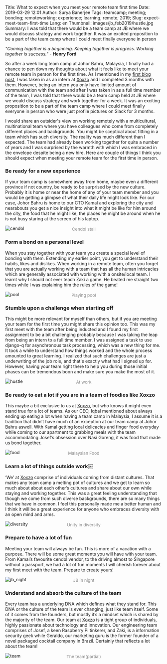 Title: What to expect when you meet your remote team first time
Date: 2019-03-29 12:01
Author: Surya Banerjee
Tags: teamcamp; meeting; bonding; remoteworking; experience; learning; remote; 2019;
Slug: expect-meet-team-first-time
Lang: en
Thumbnail: images/jb_feb2019/hustle.jpg
Summary: I was told that there would be a team camp at JB where we would discuss strategy and work together. It was an excited proposition to be a part of the team camp where I could meet finally everyone in person

*"Coming together is a beginning. Keeping together is progress. Working together is success."* - **Henry Ford**

So after a week long team camp at Johor Bahru, Malaysia, I finally had a chance to pen down my thoughts about what it feels like to meet your remote team in person for the first time. As I mentioned in my [first blog post](https://blog.xoxzo.com/2019/01/02/key-takeaways-remote-intern/), I was taken in as an intern at [Xoxzo](https://www.xoxzo.com/en/) and I completed 3 months with them. However, being an intern you only have limited amount of communication with the team and after I was taken in as a full time member of the team, I was told that there would be a team camp held at JB where we would discuss strategy and work together for a week. It was an exciting proposition to be a part of the team camp where I could meet finally everyone in person who were just profile pictures on Slack for 3 months.

I would share an outsider's view on working remotely with a multicultural, multinational team where you have colleagues who come from completely different places and backgrounds. You might be sceptical about fitting in a team which has such diversity. The reality was much different than I expected. The team had already been working together for quite a number of years and I was surprised by the warmth with which I was embraced in the envelope despite being a new hire. Here are couple of things I think you should expect when meeting your remote team for the first time in person.

### Be ready for a new experience
If your team camp is somewhere away from home, maybe even a different province if not country, be ready to be surprised by the new culture. Probably it is home or near the home of any of your team member and you would be getting a glimpse of what their daily life might look like. For our case, Johor Bahru is home to our CTO Kamal and exploring the city and nearabouts you get a nice insight into what it might be like for him around the city, the food that he might like, the places he might be around when he is not busy staring at the screen of his laptop.

![cendol](/images/jb_feb2019/cendol.jpg)<center style="margin-top: -28px; font-size: .85rem; color: #888;">Cendol stall</center>

### Form a bond on a personal level
When you stay together with your team you create a special level of bonding with them. Extending my earlier point, you get to understand their habits, likes and dislikes. When working in a remote team, often you forget that you are actually working with a team that has all the human intricacies which are generally associated with working with a onsite/local team. I learnt why I should not ever teach Zaki a game. He beated me straight two times while I was explaining him the rules of the game!

![pool](/images/jb_feb2019/pool.jpg)<center style="margin-top: -28px; font-size: .85rem; color: #888;">Playing pool</center>

### Stumble upon a challenge when starting off
This might be more relevant for myself than others, but if you are meeting your team for the first time you might share this opinion too. This was my first meet with the team after being inducted and I found my first assignment to be a bit challenging probably because I was taking the leap from being an intern to a full time member. I was assigned a task to use django-q for asynchronous task processing, which was a new thing for me. It took a while to understand how things worked and the whole process amounted to great learning. I realized that such challenges are just a underwriting of the job role, and that's exactly what had I signed up for. However, having your team right there to help you during those initial phases can be tremendous boon and make sure you make the most of it. 

![hustle](/images/jb_feb2019/hustle.jpg)<center style="margin-top: -28px; font-size: .85rem; color: #888;">At work</center>

### Be ready to eat a lot if you are in a team of foodies like Xoxzo
This maybe a bit exclusive to us at [Xoxzo](https://www.xoxzo.com/en/), but who knows it might even stand true for a lot of teams. As our CEO, Iqbal mentioned about always ending up eating a lot when having a team camp in Malaysia, I assume it is a tradition that didn’t have much of an exception at our team camp at Johor Bahru aswell. With Kamal getting local delicacies and finger food everyday while coming to our apartment to grabbing meals with the team accommodating Josef’s obsession over Nasi Goreng, it was food that made us bond together.

![food](/images/jb_feb2019/food.jpg)<center style="margin-top: -28px; font-size: .85rem; color: #888;">Malaysian Food</center>

### Learn a lot of things outside work￼
‘We’ at [Xoxzo](https://www.xoxzo.com/en/) comprise of individuals coming from distant cultures. That makes any team camp a melting pot of cultures and we get to learn so much about about each other’s cultures and share about our own while staying and working together. This was a great feeling understanding that though we come from such diverse backgrounds, there are so many things that we have in common. I feel this personally made me a better human and I think it will be a great experience for anyone who embraces diversity with an open mind and arms.

![diversity](/images/jb_feb2019/diversity.jpg)<center style="margin-top: -28px; font-size: .85rem; color: #888;">Unity in diversity</center>

### Prepare to have a lot of fun
Meeting your team will always be fun. This is more of a vacation with a purpose. There will be some great moments you will have with your team. From Kamal’s favourite cendol vendor, to the driving almost to Singapore without a passport, we had a lot of fun moments I will cherish forever about my first meet with the team. Prepare to create yours!

![jb_night](/images/jb_feb2019/jb_night.jpg)<center style="margin-top: -28px; font-size: .85rem; color: #888;">JB in night</center>

### Understand and absorb the culture of the team
Every team has a underlying DNA which defines what they stand for. This DNA or the culture of the team is ever changing, just like team itself. Some of it comes from the founders, but mostly it’s a mindset which is shared by the majority of the team. Our team at [Xoxzo](https://www.xoxzo.com/en/) is a tight group of individuals, highly passionate about technology and innovation. Our engineering team comprises of  Josef, a keen Raspberry Pi tinkerer, and Zaki, is a information security geek while Geraldo, our marketing guru is the former founder of a novel packaged cocktail company in Brazil. Certainly that reflects a lot about the team!

![team](/images/jb_feb2019/team.jpeg)<center style="margin-top: -28px; font-size: .85rem; color: #888;">The team(partial)</center>
<team pic>
